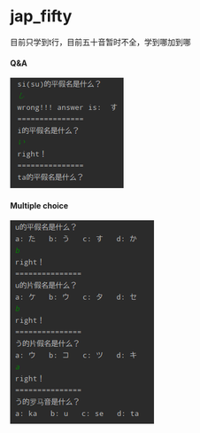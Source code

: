 # jap_fifty

目前只学到t行，目前五十音暂时不全，学到哪加到哪

#### Q&A
![](assert/qa.png)


#### Multiple choice
![](assert/select.png)

